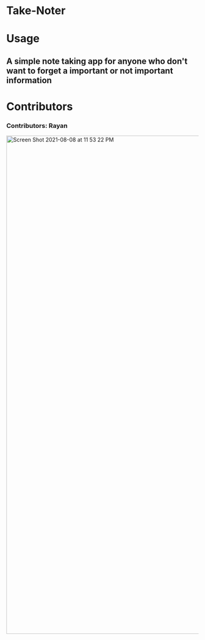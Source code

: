 
# Take-Noter


# Usage
## A simple note taking app for anyone who don't want to forget a important or not important information 


# Contributors
### Contributors: Rayan


<img width="1303" alt="Screen Shot 2021-08-08 at 11 53 22 PM" src="https://user-images.githubusercontent.com/78246665/128658804-c95bb749-8d1b-4173-8678-e971a130d675.png">
